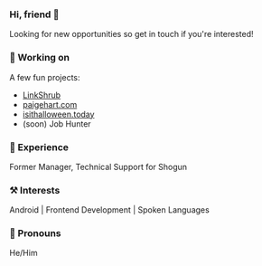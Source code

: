<!--
**Karljoones/Karljoones** is a ✨ _special_ ✨ repository because its `README.md` (this file) appears on your GitHub profile.

Here are some ideas to get you started:

- 🔭 I’m currently working on ...
- 🌱 I’m currently learning ...
- 👯 I’m looking to collaborate on ...
- 🤔 I’m looking for help with ...
- 💬 Ask me about ...
- 📫 How to reach me: ...
- 😄 Pronouns: ...
- ⚡ Fun fact: ...
-->

### Hi, friend 👋

Looking for new opportunities so get in touch if you're interested!

### 🚧 Working on
A few fun projects: 
- [LinkShrub](https://links.karljones.me/)
- [paigehart.com](https://paigehart.com) 
- [isithalloween.today](https://isithalloween.today)
- (soon) Job Hunter

### 🏢 Experience
Former Manager, Technical Support for Shogun 

### ⚒️ Interests
Android | Frontend Development | Spoken Languages

### 🙂 Pronouns
He/Him

